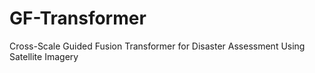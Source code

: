 # GF-Transformer
Cross-Scale Guided Fusion Transformer for Disaster Assessment Using Satellite Imagery

